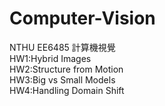 # Computer-Vision
NTHU EE6485 計算機視覺  
HW1:Hybrid Images  
HW2:Structure from Motion  
HW3:Big vs Small Models  
HW4:Handling Domain Shift  
